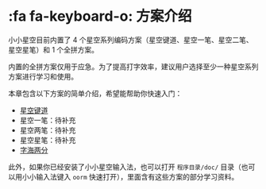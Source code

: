 # :fa fa-keyboard-o: 方案介绍

小小星空目前内置了 4 个星空系列编码方案（星空键道、星空一笔、星空二笔、星空星笔）和 1 个全拼方案。

内置的全拼方案仅用于应急。为了提高打字效率，建议用户选择至少一种星空系列方案进行学习和使用。

本章包含以下方案的简单介绍，希望能帮助你快速入门：

* [星空键道](schema-xkjd6.md)
* 星空一笔：待补充
* 星空两笔：待补充
* 星空星笔：待补充
* [字海两分](schema-zhlf.md)

此外，如果你已经安装了小小星空输入法，也可以打开 `程序目录/doc/` 目录（也可以用小小输入法键入 `oorm` 快速打开），里面含有这些方案的部分学习资料。